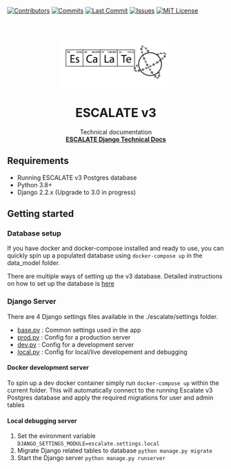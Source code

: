 [![Contributors][contributors-shield]][contributors-url]
[![Commits][commits-shield]][commits-url]
[![Last Commit][lastcommit-shield]][lastcommit-url]
[![Issues][issues-shield]][issues-url]
[![MIT License][license-shield]][license-url]

<!-- PROJECT LOGO -->
<br />
<p align="center">
  <a href="https://github.com/darkreactions/ESCALATE">
    <img src="../data_model/images/Escalate_B-04.png" alt="Logo" width="250 height="100">
  </a>
  <h1 align="center">ESCALATE v3</h1>
  <p align="center">
   Technical documentation
    <br />
        <a href="https://github.com/darkreactions/ESCALATE/blob/master/escalate/TECHNICAL.md"><strong>ESCALATE Django Technical Docs</strong></a>
    <br />
  </p>
  
</p>

## Requirements
- Running ESCALATE v3 Postgres database
- Python 3.8+
- Django 2.2.x (Upgrade to 3.0 in progress)


## Getting started

### Database setup

If you have docker and docker-compose installed and ready to use, you can quickly spin up a populated database using `docker-compose up` in the data_model folder. 

There are multiple ways of setting up the v3 database. Detailed instructions on how to set up the database is [here](../data_model/README.md)


### Django Server
There are 4 Django settings files available in the ./escalate/settings folder.
- [base.py](escalate/settings/base.py) : Common settings used in the app
- [prod.py](escalate/settings/prod.py) : Config for a production server
- [dev.py](escalate/settings/dev.py) : Config for a development server
- [local.py](escalate/settings/loca.py) : Config for local/live developement and debugging

#### Docker development server
To spin up a dev docker container simply run `docker-compose up` within the current folder. This will automatically connect to the running Escalate v3 Postgres database and apply the required migrations for user and admin tables

#### Local debugging server
1. Set the evironment variable `DJANGO_SETTINGS_MODULE=escalate.settings.local` 
2. Migrate Django related tables to database `python manage.py migrate`
3. Start the Django server `python manage.py runserver`


<!-- MARKDOWN LINKS & IMAGES -->
[contributors-shield]: https://img.shields.io/github/contributors/darkreactions/ESCALATE
[contributors-url]: https://github.com/darkreactions/ESCALATE/graphs/contributors
[lastcommit-shield]: https://img.shields.io/github/last-commit/darkreactions/ESCALATE
[lastcommit-url]: https://github.com/darkreactions/ESCALATE/graphs/commit-activity
[issues-shield]: https://img.shields.io/github/issues/darkreactions/ESCALATE
[issues-url]: https://github.com/darkreactions/ESCALATE/issues
[license-shield]: https://img.shields.io/github/license/darkreactions/ESCALATE
[license-url]: https://github.com/darkreactions/ESCALATE/blob/master/LICENSE
[commits-shield]: https://img.shields.io/github/commit-activity/m/darkreactions/ESCALATE
[commits-url]: https://github.com/darkreactions/ESCALATE/graphs/commit-activity